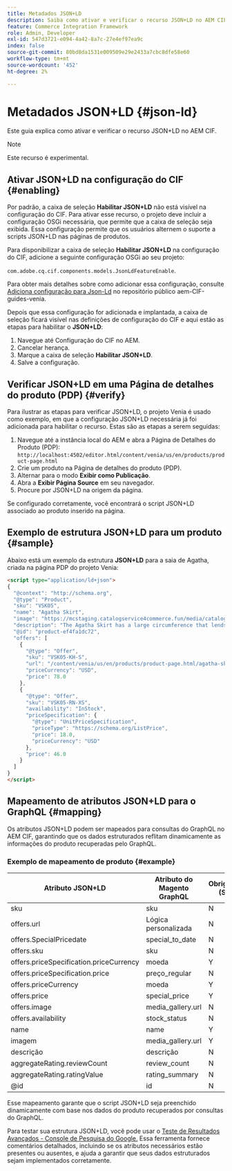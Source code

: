 ```yaml
---
title: Metadados JSON+LD
description: Saiba como ativar e verificar o recurso JSON+LD no AEM CIF.
feature: Commerce Integration Framework
role: Admin, Developer
exl-id: 547d3721-e094-4a42-8a7c-27e4ef97ea9c
index: false
source-git-commit: 80bd8da1531e009509e29e2433a7cbc8dfe58e60
workflow-type: tm+mt
source-wordcount: '452'
ht-degree: 2%

---
```



# Metadados JSON+LD {#json-ld}

Este guia explica como ativar e verificar o recurso JSON+LD no AEM CIF.

>[!NOTE]
>
> Este recurso é experimental.

## Ativar JSON+LD na configuração do CIF {#enabling}

Por padrão, a caixa de seleção **Habilitar JSON+LD** não está visível na configuração do CIF. Para ativar esse recurso, o projeto deve incluir a configuração OSGi necessária, que permite que a caixa de seleção seja exibida. Essa configuração permite que os usuários alternem o suporte a scripts JSON+LD nas páginas de produtos.

Para disponibilizar a caixa de seleção **Habilitar JSON+LD** na configuração do CIF, adicione a seguinte configuração OSGi ao seu projeto:

`com.adobe.cq.cif.components.models.JsonLdFeatureEnable`.

Para obter mais detalhes sobre como adicionar essa configuração, consulte [Adiciona configuração para Json-Ld](https://github.com/adobe/aem-cif-guides-venia/blob/main/ui.config/src/main/content/jcr_root/apps/venia/osgiconfig/config/com.adobe.cq.cif.components.models.JsonLdFeatureEnable.cfg.json) no repositório público aem-CIF-guides-venia.

Depois que essa configuração for adicionada e implantada, a caixa de seleção ficará visível nas definições de configuração do CIF e aqui estão as etapas para habilitar o **JSON+LD**:

1. Navegue até Configuração do CIF no AEM.
1. Cancelar herança.
1. Marque a caixa de seleção **Habilitar JSON+LD**.
1. Salve a configuração.

## Verificar JSON+LD em uma Página de detalhes do produto (PDP) {#verify}

Para ilustrar as etapas para verificar JSON+LD, o projeto Venia é usado como exemplo, em que a configuração JSON+LD necessária já foi adicionada para habilitar o recurso. Estas são as etapas a serem seguidas:

1. Navegue até a instância local do AEM e abra a Página de Detalhes do Produto (PDP): `http://localhost:4502/editor.html/content/venia/us/en/products/product-page.html`
1. Crie um produto na Página de detalhes do produto (PDP).
1. Alternar para o modo **Exibir como Publicação**.
1. Abra a **Exibir Página Source** em seu navegador.
1. Procure por JSON+LD na origem da página.

Se configurado corretamente, você encontrará o script JSON+LD associado ao produto inserido na página.

## Exemplo de estrutura JSON+LD para um produto {#sample}

Abaixo está um exemplo da estrutura **JSON+LD** para a saia de Agatha, criada na página PDP do projeto Venia:

```html
<script type="application/ld+json">
{
  "@context": "http://schema.org",
  "@type": "Product",
  "sku": "VSK05",
  "name": "Agatha Skirt",
  "image": "https://mcstaging.catalogservice4commerce.fun/media/catalog/product/cache/926ea6fc2ad48a7202ff4587b6c2768e/v/s/vsk05-pe_main_2.jpg",
  "description": "The Agatha Skirt has a large circumference that lends itself to all sorts of drama...",
  "@id": "product-ef4fa1dc72",
  "offers": [
    {
      "@type": "Offer",
      "sku": "VSK05-KH-S",
      "url": "/content/venia/us/en/products/product-page.html/agatha-skirt.html",
      "priceCurrency": "USD",
      "price": 78.0
    },
    {
      "@type": "Offer",
      "sku": "VSK05-RN-XS",
      "availability": "InStock",
      "priceSpecification": {
        "@type": "UnitPriceSpecification",
        "priceType": "https://schema.org/ListPrice",
        "price": 18.0,
        "priceCurrency": "USD"
      },
      "price": 46.0
    }
  ]
}
</script>
```

## Mapeamento de atributos JSON+LD para o GraphQL {#mapping}

Os atributos JSON+LD podem ser mapeados para consultas do GraphQL no AEM CIF, garantindo que os dados estruturados reflitam dinamicamente as informações do produto recuperadas pelo GraphQL.

### Exemplo de mapeamento de produto {#example}

| Atributo JSON+LD | Atributo do Magento GraphQL | Obrigatório (S/N) |
|---------------------------------|-------------------|---|
| sku | sku | N |
| offers.url | Lógica personalizada | N |
| offers.SpecialPricedate | special_to_date | N |
| offers.sku | sku | N |
| offers.priceSpecification.priceCurrency | moeda | Y |
| offers.priceSpecification.price | preço_regular | N |
| offers.priceCurrency | moeda | Y |
| offers.price | special_price | Y |
| offers.image | media_gallery.url | N |
| offers.availability | stock_status | N |
| name | name | Y |
| imagem | media_gallery.url | Y |
| descrição | descrição | N |
| aggregateRating.reviewCount | review_count | N |
| aggregateRating.ratingValue | rating_summary | N |
| @id | id | N |

Esse mapeamento garante que o script JSON+LD seja preenchido dinamicamente com base nos dados do produto recuperados por consultas do GraphQL.

Para testar sua estrutura JSON+LD, você pode usar o [Teste de Resultados Avançados - Console de Pesquisa do Google.](https://search.google.com/test/rich-results/result?id=wtU3LVIEM8H7Aaf5qqK9qw) Essa ferramenta fornece comentários detalhados, incluindo se os atributos necessários estão presentes ou ausentes, e ajuda a garantir que seus dados estruturados sejam implementados corretamente.
